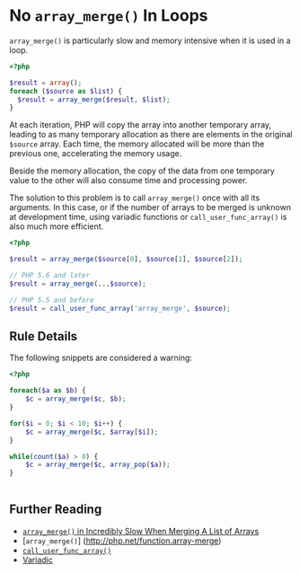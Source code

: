 <!-- Good Practices -->
# No `array_merge()` In Loops

`array_merge()` is particularly slow and memory intensive when it is used in a loop. 

```php
<?php

$result = array();
foreach ($source as $list) {
  $result = array_merge($result, $list);
}

```

At each iteration, PHP will copy the array into another temporary array, leading to as many temporary allocation as there are elements in the original `$source` array. Each time, the memory allocated will be more than the previous one, accelerating the memory usage. 

Beside the memory allocation, the copy of the data from one temporary value to the other will also consume time and processing power. 

The solution to this problem is to call `array_merge()` once with all its arguments. In this case, or if the number of arrays to be merged is unknown at development time, using variadic functions or `call_user_func_array()` is also much more efficient.

```php
<?php

$result = array_merge($source[0], $source[1], $source[2]);

// PHP 5.6 and later
$result = array_merge(...$source);

// PHP 5.5 and before
$result = call_user_func_array('array_merge', $source);

```

## Rule Details

The following snippets are considered a warning:

```php
<?php

foreach($a as $b) {
	$c = array_merge($c, $b);
}

for($i = 0; $i < 10; $i++) {
	$c = array_merge($c, $array[$i]);
}

while(count($a) > 0) {
	$c = array_merge($c, array_pop($a));
}
	
```


## Further Reading

* [`array_merge()` in Incredibly Slow When Merging A List of Arrays](https://secure.phabricator.com/book/phabflavor/article/php_pitfalls/#array-merge-in-incredibl)
* [`array_merge()`] (http://php.net/function.array-merge)
* [`call_user_func_array()`](http://php.net/function.call-user-func-array)
* [Variadic](http://php.net/functions.arguments#functions.variable-arg-list)